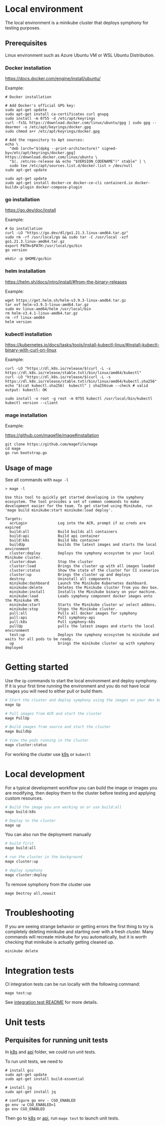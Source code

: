 <!--
Copyright (c) Microsoft Corporation.
Licensed under the MIT license.
SPDX-License-Identifier: MIT
-->
# Local environment

The local environment is a minikube cluster that deploys symphony for testing purposes.

## Prerequisites

Linux environment such as Azure Ubuntu VM or WSL Ubuntu Distribution.

### Docker installation

https://docs.docker.com/engine/install/ubuntu/

Example:
```shell
# Docker installation

# Add Docker's official GPG key:
sudo apt-get update
sudo apt-get install ca-certificates curl gnupg
sudo install -m 0755 -d /etc/apt/keyrings
curl -fsSL https://download.docker.com/linux/ubuntu/gpg | sudo gpg --dearmor -o /etc/apt/keyrings/docker.gpg
sudo chmod a+r /etc/apt/keyrings/docker.gpg

# Add the repository to Apt sources:
echo \
  "deb [arch="$(dpkg --print-architecture)" signed-by=/etc/apt/keyrings/docker.gpg] https://download.docker.com/linux/ubuntu \
  "$(. /etc/os-release && echo "$VERSION_CODENAME")" stable" | \
  sudo tee /etc/apt/sources.list.d/docker.list > /dev/null
sudo apt-get update

sudo apt-get update
sudo apt-get install docker-ce docker-ce-cli containerd.io docker-buildx-plugin docker-compose-plugin
```

### go installation
https://go.dev/doc/install

Example:

```shell
# Go installation
curl -LO "https://go.dev/dl/go1.21.3.linux-amd64.tar.gz"
sudo rm -rf /usr/local/go && sudo tar -C /usr/local -xzf go1.21.3.linux-amd64.tar.gz
export PATH=$PATH:/usr/local/go/bin
go version

mkdir -p $HOME/go/bin

```

### helm installation

https://helm.sh/docs/intro/install/#from-the-binary-releases

Example:

```shell
wget https://get.helm.sh/helm-v3.9.3-linux-amd64.tar.gz
tar xvf helm-v3.9.3-linux-amd64.tar.gz
sudo mv linux-amd64/helm /usr/local/bin
rm helm-v3.4.1-linux-amd64.tar.gz
rm -rf linux-amd64
helm version
```

### kubectl installation
https://kubernetes.io/docs/tasks/tools/install-kubectl-linux/#install-kubectl-binary-with-curl-on-linux

Example:

```shell
curl -LO "https://dl.k8s.io/release/$(curl -L -s https://dl.k8s.io/release/stable.txt)/bin/linux/amd64/kubectl"
curl -LO "https://dl.k8s.io/release/$(curl -L -s https://dl.k8s.io/release/stable.txt)/bin/linux/amd64/kubectl.sha256"
echo "$(cat kubectl.sha256)  kubectl" | sha256sum --check # valid output: kubectl: OK

sudo install -o root -g root -m 0755 kubectl /usr/local/bin/kubectl
kubectl version --client
```

### mage installation

Example:

https://github.com/magefile/mage#installation

```shell
git clone https://github.com/magefile/mage
cd mage
go run bootstrap.go
```

## Usage of mage

See all commands with `mage -l`

```
> mage -l

Use this tool to quickly get started developing in the symphony ecosystem. The tool provides a set of common commands to make development easier for the team. To get started using Minikube, run 'mage build minikube:start minikube:load deploy'.

Targets:
  acrLogin              Log into the ACR, prompt if az creds are expired
  build:all             Build builds all containers
  build:api             Build api container
  build:k8s             Build k8s container
  buildUp               builds the latest images and starts the local environment
  cluster:deploy        Deploys the symphony ecosystem to your local Minikube cluster.
  cluster:down          Stop the cluster
  cluster:load          Brings the cluster up with all images loaded
  cluster:status        Show the state of the cluster for CI scenarios
  cluster:up            Brings the cluster up and deploys
  destroy               Uninstall all components
  minikube:dashboard    Launch the Minikube Kubernetes dashboard.
  minikube:delete       Deletes the Minikube cluster from you dev box.
  minikube:install      Installs the Minikube binary on your machine.
  minikube:load         Loads symphony component docker images onto the Minikube VM.
  minikube:start        Starts the Minikube cluster w/ select addons.
  minikube:stop         Stops the Minikube cluster.
  pull:all              Pulls all docker images for symphony
  pull:api              Pull symphony-api
  pull:k8s              Pull symphony-k8s
  pullUp                pulls the latest images and starts the local environment
  test:up               Deploys the symphony ecosystem to minikube and waits for all pods to be ready.
  up                    brings the minikube cluster up with symphony deployed
```


# Getting started

Use the `Up` commands to start the local environment and deploy symphony. If it is your first time running the environment and you do not have local images you will need to either pull or build them.

```bash
# Start the cluster and deploy symphony using the images on your dev box
mage Up

# Pull images from ACR and start the cluster
mage PullUp

# Build images from source and start the cluster
mage BuildUp

# View the pods running in the cluster
mage cluster:status
```

For working the cluster use [k9s](https://github.com/derailed/k9s) or `kubectl`
# Local development

For a typical development workflow you can build the image or images you are modifying, then deploy them to the cluster before testing and applying custom resources.

```bash
# Build the image you are working on or use build:all
mage build:k8s

# Deploy to the cluster
mage up
```

You can also run the deployment manually


```bash
# build first
mage build:all

# run the cluster in the background
mage cluster:up

# deploy symphony
mage cluster:deploy
```

To remove symphony from the cluster use

```
mage Destroy all,nowait
```

# Troubleshooting

If you are seeing strange behavior or getting errors the first thing to try is completely deleting minikube and starting over with a fresh cluster. Many commands will recreate minikube for you automatically, but it is worth checking that minikube is actually getting cleaned up.

```bash
minikube delete
```


# Integration tests

CI integration tests can be run locally with the following command:

```
mage test:up
```

See [integration test README](../test/integration/README.md) for more details.

# Unit tests

## Perquisites for running unit tests

In [k8s](../k8s) and [api](../api) folder, we could run unit tests.

To run unit tests, we need to

```shell
# install gcc
sudo apt-get update
sudo apt-get install build-essential

# install jq
sudo apt-get install jq

# configure go env - CGO_ENABLED 
go env -w CGO_ENABLED=1
go env CGO_ENABLED
```
Then go to [k8s](../k8s) or [api](../api), run ```mage test``` to launch unit tests.